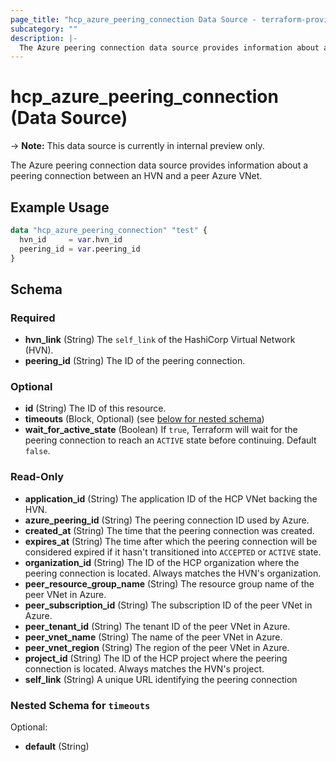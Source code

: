 ```yaml
---
page_title: "hcp_azure_peering_connection Data Source - terraform-provider-hcp"
subcategory: ""
description: |-
  The Azure peering connection data source provides information about a peering connection between an HVN and a peer Azure VNet.
---
```


# hcp_azure_peering_connection (Data Source)

-> **Note:** This data source is currently in internal preview only. 

The Azure peering connection data source provides information about a peering connection between an HVN and a peer Azure VNet.

## Example Usage

```terraform
data "hcp_azure_peering_connection" "test" {
  hvn_id     = var.hvn_id
  peering_id = var.peering_id
}
```

<!-- schema generated by tfplugindocs -->
## Schema

### Required

- **hvn_link** (String) The `self_link` of the HashiCorp Virtual Network (HVN).
- **peering_id** (String) The ID of the peering connection.

### Optional

- **id** (String) The ID of this resource.
- **timeouts** (Block, Optional) (see [below for nested schema](#nestedblock--timeouts))
- **wait_for_active_state** (Boolean) If `true`, Terraform will wait for the peering connection to reach an `ACTIVE` state before continuing. Default `false`.

### Read-Only

- **application_id** (String) The application ID of the HCP VNet backing the HVN.
- **azure_peering_id** (String) The peering connection ID used by Azure.
- **created_at** (String) The time that the peering connection was created.
- **expires_at** (String) The time after which the peering connection will be considered expired if it hasn't transitioned into `ACCEPTED` or `ACTIVE` state.
- **organization_id** (String) The ID of the HCP organization where the peering connection is located. Always matches the HVN's organization.
- **peer_resource_group_name** (String) The resource group name of the peer VNet in Azure.
- **peer_subscription_id** (String) The subscription ID of the peer VNet in Azure.
- **peer_tenant_id** (String) The tenant ID of the peer VNet in Azure.
- **peer_vnet_name** (String) The name of the peer VNet in Azure.
- **peer_vnet_region** (String) The region of the peer VNet in Azure.
- **project_id** (String) The ID of the HCP project where the peering connection is located. Always matches the HVN's project.
- **self_link** (String) A unique URL identifying the peering connection

<a id="nestedblock--timeouts"></a>
### Nested Schema for `timeouts`

Optional:

- **default** (String)
